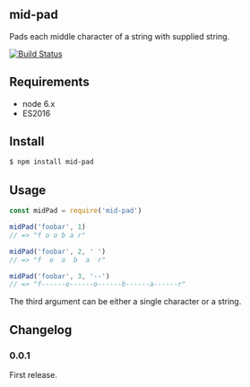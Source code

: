 ## mid-pad

Pads each middle character of a string with supplied string.

[![Build Status][travis-image]][travis-url]

## Requirements

- node 6.x
- ES2016

## Install

```bash
$ npm install mid-pad
```

## Usage

```js
const midPad = require('mid-pad')

midPad('foobar', 1)
// => "f o o b a r"

midPad('foobar', 2, ' ')
// => "f  o  o  b  a  r"

midPad('foobar', 3, '--')
// => "f------o------o------b------a------r"
```

The third argument can be either a single character or a string.

## Changelog

### 0.0.1

First release.

[travis-image]: https://travis-ci.org/aalaap/mid-pad.svg?branch=master
[travis-url]: https://travis-ci.org/aalaap/mid-pad
